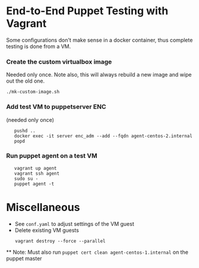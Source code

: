 # End-to-End Puppet Testing with Vagrant
Some configurations don't make sense in a docker container, thus complete testing is
done from a VM.


### Create the custom virtualbox image
Needed only once. Note also, this will always rebuild a new image and wipe out the old one.
```shell
./mk-custom-image.sh
```

### Add test VM to puppetserver ENC
(needed only once)
```shell
   pushd ..
   docker exec -it server enc_adm --add --fqdn agent-centos-2.internal
   popd
```

### Run puppet agent on a test VM
```shell
   vagrant up agent
   vagrant ssh agent
   sudo su -
   puppet agent -t
```

# Miscellaneous
* See `conf.yaml` to adjust settings of the VM guest
* Delete existing VM guests
  ```shell
  vagrant destroy --force --parallel
  ```
** Note: Must also run `puppet cert clean agent-centos-1.internal` on the puppet master
